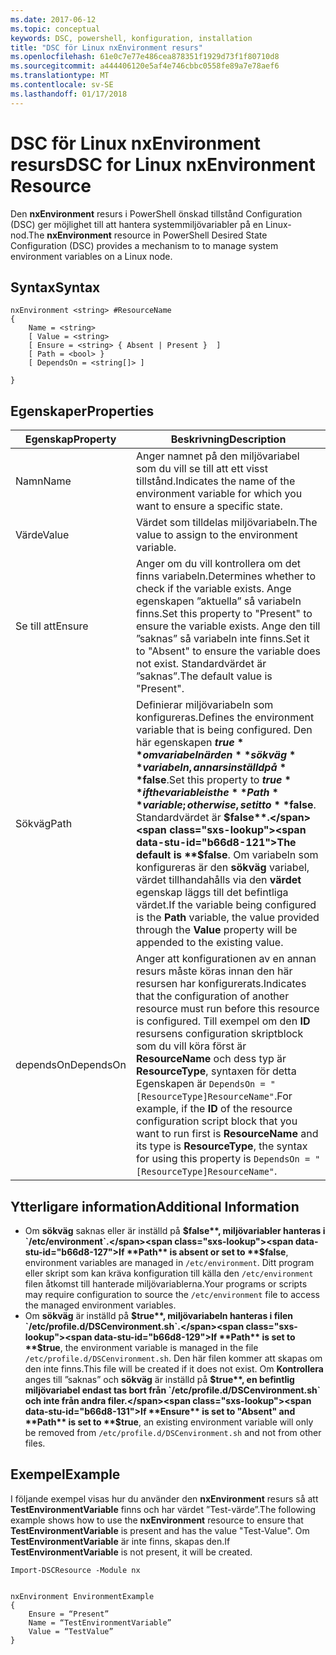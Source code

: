 ```yaml
---
ms.date: 2017-06-12
ms.topic: conceptual
keywords: DSC, powershell, konfiguration, installation
title: "DSC för Linux nxEnvironment resurs"
ms.openlocfilehash: 61e0c7e77e486cea878351f1929d73f1f80710d8
ms.sourcegitcommit: a444406120e5af4e746cbbc0558fe89a7e78aef6
ms.translationtype: MT
ms.contentlocale: sv-SE
ms.lasthandoff: 01/17/2018
---
```

# <a name="dsc-for-linux-nxenvironment-resource"></a><span data-ttu-id="b66d8-103">DSC för Linux nxEnvironment resurs</span><span class="sxs-lookup"><span data-stu-id="b66d8-103">DSC for Linux nxEnvironment Resource</span></span>

<span data-ttu-id="b66d8-104">Den **nxEnvironment** resurs i PowerShell önskad tillstånd Configuration (DSC) ger möjlighet till att hantera systemmiljövariabler på en Linux-nod.</span><span class="sxs-lookup"><span data-stu-id="b66d8-104">The **nxEnvironment** resource in PowerShell Desired State Configuration (DSC) provides a mechanism to to manage system environment variables on a Linux node.</span></span>

## <a name="syntax"></a><span data-ttu-id="b66d8-105">Syntax</span><span class="sxs-lookup"><span data-stu-id="b66d8-105">Syntax</span></span>

```
nxEnvironment <string> #ResourceName
{
    Name = <string>
    [ Value = <string>
    [ Ensure = <string> { Absent | Present }  ]
    [ Path = <bool> }
    [ DependsOn = <string[]> ]

}
```

## <a name="properties"></a><span data-ttu-id="b66d8-106">Egenskaper</span><span class="sxs-lookup"><span data-stu-id="b66d8-106">Properties</span></span>

|  <span data-ttu-id="b66d8-107">Egenskap</span><span class="sxs-lookup"><span data-stu-id="b66d8-107">Property</span></span> |  <span data-ttu-id="b66d8-108">Beskrivning</span><span class="sxs-lookup"><span data-stu-id="b66d8-108">Description</span></span> | 
|---|---|
| <span data-ttu-id="b66d8-109">Namn</span><span class="sxs-lookup"><span data-stu-id="b66d8-109">Name</span></span>| <span data-ttu-id="b66d8-110">Anger namnet på den miljövariabel som du vill se till att ett visst tillstånd.</span><span class="sxs-lookup"><span data-stu-id="b66d8-110">Indicates the name of the environment variable for which you want to ensure a specific state.</span></span>| 
| <span data-ttu-id="b66d8-111">Värde</span><span class="sxs-lookup"><span data-stu-id="b66d8-111">Value</span></span>| <span data-ttu-id="b66d8-112">Värdet som tilldelas miljövariabeln.</span><span class="sxs-lookup"><span data-stu-id="b66d8-112">The value to assign to the environment variable.</span></span>| 
| <span data-ttu-id="b66d8-113">Se till att</span><span class="sxs-lookup"><span data-stu-id="b66d8-113">Ensure</span></span>| <span data-ttu-id="b66d8-114">Anger om du vill kontrollera om det finns variabeln.</span><span class="sxs-lookup"><span data-stu-id="b66d8-114">Determines whether to check if the variable exists.</span></span> <span data-ttu-id="b66d8-115">Ange egenskapen ”aktuella” så variabeln finns.</span><span class="sxs-lookup"><span data-stu-id="b66d8-115">Set this property to "Present" to ensure the variable exists.</span></span> <span data-ttu-id="b66d8-116">Ange den till ”saknas” så variabeln inte finns.</span><span class="sxs-lookup"><span data-stu-id="b66d8-116">Set it to "Absent" to ensure the variable does not exist.</span></span> <span data-ttu-id="b66d8-117">Standardvärdet är ”saknas”.</span><span class="sxs-lookup"><span data-stu-id="b66d8-117">The default value is "Present".</span></span>| 
| <span data-ttu-id="b66d8-118">Sökväg</span><span class="sxs-lookup"><span data-stu-id="b66d8-118">Path</span></span>| <span data-ttu-id="b66d8-119">Definierar miljövariabeln som konfigureras.</span><span class="sxs-lookup"><span data-stu-id="b66d8-119">Defines the environment variable that is being configured.</span></span> <span data-ttu-id="b66d8-120">Den här egenskapen **$true** om variabeln är den **sökväg** variabeln, annars inställd på **$false**.</span><span class="sxs-lookup"><span data-stu-id="b66d8-120">Set this property to **$true** if the variable is the **Path** variable; otherwise, set it to **$false**.</span></span> <span data-ttu-id="b66d8-121">Standardvärdet är **$false**.</span><span class="sxs-lookup"><span data-stu-id="b66d8-121">The default is **$false**.</span></span> <span data-ttu-id="b66d8-122">Om variabeln som konfigureras är den **sökväg** variabel, värdet tillhandahålls via den **värdet** egenskap läggs till det befintliga värdet.</span><span class="sxs-lookup"><span data-stu-id="b66d8-122">If the variable being configured is the **Path** variable, the value provided through the **Value** property will be appended to the existing value.</span></span>| 
| <span data-ttu-id="b66d8-123">dependsOn</span><span class="sxs-lookup"><span data-stu-id="b66d8-123">DependsOn</span></span> | <span data-ttu-id="b66d8-124">Anger att konfigurationen av en annan resurs måste köras innan den här resursen har konfigurerats.</span><span class="sxs-lookup"><span data-stu-id="b66d8-124">Indicates that the configuration of another resource must run before this resource is configured.</span></span> <span data-ttu-id="b66d8-125">Till exempel om den **ID** resursens configuration skriptblock som du vill köra först är **ResourceName** och dess typ är **ResourceType**, syntaxen för detta Egenskapen är `DependsOn = "[ResourceType]ResourceName"`.</span><span class="sxs-lookup"><span data-stu-id="b66d8-125">For example, if the **ID** of the resource configuration script block that you want to run first is **ResourceName** and its type is **ResourceType**, the syntax for using this property is `DependsOn = "[ResourceType]ResourceName"`.</span></span>| 

## <a name="additional-information"></a><span data-ttu-id="b66d8-126">Ytterligare information</span><span class="sxs-lookup"><span data-stu-id="b66d8-126">Additional Information</span></span>

* <span data-ttu-id="b66d8-127">Om **sökväg** saknas eller är inställd på **$false**, miljövariabler hanteras i `/etc/environment`.</span><span class="sxs-lookup"><span data-stu-id="b66d8-127">If **Path** is absent or set to **$false**, environment variables are managed in `/etc/environment`.</span></span> <span data-ttu-id="b66d8-128">Ditt program eller skript som kan kräva konfiguration till källa den `/etc/environment` filen åtkomst till hanterade miljövariablerna.</span><span class="sxs-lookup"><span data-stu-id="b66d8-128">Your programs or scripts may require configuration to source the `/etc/environment` file to access the managed environment variables.</span></span>
* <span data-ttu-id="b66d8-129">Om **sökväg** är inställd på **$true**, miljövariabeln hanteras i filen `/etc/profile.d/DSCenvironment.sh`.</span><span class="sxs-lookup"><span data-stu-id="b66d8-129">If **Path** is set to **$true**, the environment variable is managed in the file `/etc/profile.d/DSCenvironment.sh`.</span></span> <span data-ttu-id="b66d8-130">Den här filen kommer att skapas om den inte finns.</span><span class="sxs-lookup"><span data-stu-id="b66d8-130">This file will be created if it does not exist.</span></span> <span data-ttu-id="b66d8-131">Om **Kontrollera** anges till ”saknas” och **sökväg** är inställd på **$true**, en befintlig miljövariabel endast tas bort från `/etc/profile.d/DSCenvironment.sh` och inte från andra filer.</span><span class="sxs-lookup"><span data-stu-id="b66d8-131">If **Ensure** is set to "Absent" and **Path** is set to **$true**, an existing environment variable will only be removed from `/etc/profile.d/DSCenvironment.sh` and not from other files.</span></span>

## <a name="example"></a><span data-ttu-id="b66d8-132">Exempel</span><span class="sxs-lookup"><span data-stu-id="b66d8-132">Example</span></span>

<span data-ttu-id="b66d8-133">I följande exempel visas hur du använder den **nxEnvironment** resurs så att **TestEnvironmentVariable** finns och har värdet ”Test-värde”.</span><span class="sxs-lookup"><span data-stu-id="b66d8-133">The following example shows how to use the **nxEnvironment** resource to ensure that **TestEnvironmentVariable** is present and has the value "Test-Value".</span></span> <span data-ttu-id="b66d8-134">Om **TestEnvironmentVariable** är inte finns, skapas den.</span><span class="sxs-lookup"><span data-stu-id="b66d8-134">If **TestEnvironmentVariable** is not present, it will be created.</span></span>

```
Import-DSCResource -Module nx 


nxEnvironment EnvironmentExample
{
    Ensure = “Present”
    Name = “TestEnvironmentVariable”
    Value = “TestValue”
}
```


